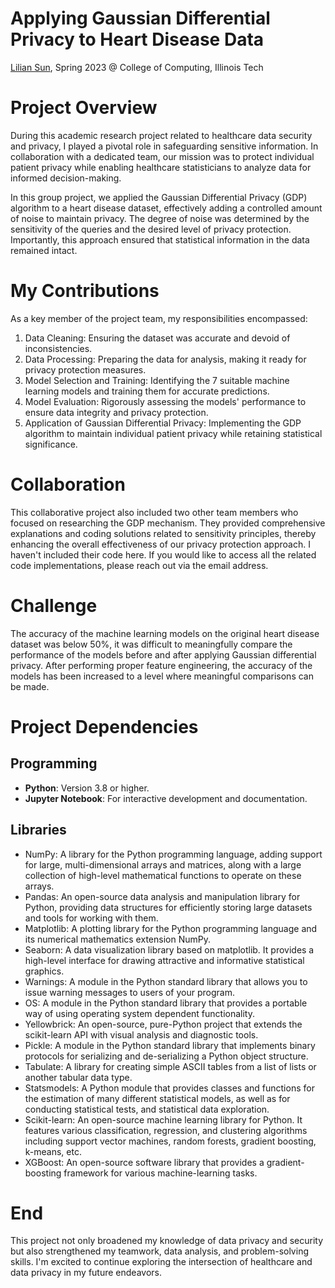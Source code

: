 

# Applying Gaussian Differential Privacy to Heart Disease Data

[Lilian Sun](https://github.com/lilian-swen), Spring 2023 @ College of Computing, Illinois Tech

# Project Overview

During this academic research project related to healthcare data security and privacy, I played a pivotal role in safeguarding sensitive information. In collaboration with a dedicated team, our mission was to protect individual patient privacy while enabling healthcare statisticians to analyze data for informed decision-making.

In this group project, we applied the Gaussian Differential Privacy (GDP) algorithm to a heart disease dataset, effectively adding a controlled amount of noise to maintain privacy. The degree of noise was determined by the sensitivity of the queries and the desired level of privacy protection. Importantly, this approach ensured that statistical information in the data remained intact.



# My Contributions

As a key member of the project team, my responsibilities encompassed:

1. Data Cleaning: Ensuring the dataset was accurate and devoid of inconsistencies.
2. Data Processing: Preparing the data for analysis, making it ready for privacy protection measures.
3. Model Selection and Training: Identifying the 7 suitable machine learning models and training them for accurate predictions.
4. Model Evaluation: Rigorously assessing the models' performance to ensure data integrity and privacy protection.
5. Application of Gaussian Differential Privacy: Implementing the GDP algorithm to maintain individual patient privacy while retaining statistical significance.



# Collaboration

This collaborative project also included two other team members who focused on researching the GDP mechanism. They provided comprehensive explanations and coding solutions related to sensitivity principles, thereby enhancing the overall effectiveness of our privacy protection approach. I haven't included their code here. If you would like to access all the related code implementations, please reach out via the email address.

# **Challenge**

The accuracy of the machine learning models on the original heart disease dataset was below 50%, it was difficult to meaningfully compare the performance of the models before and after applying Gaussian differential privacy. After performing proper feature engineering, the accuracy of the models has been increased to a level where meaningful comparisons can be made. 



# Project Dependencies 

## Programming

- **Python**: Version 3.8 or higher.
- **Jupyter Notebook**: For interactive development and documentation.

## Libraries

- NumPy: A library for the Python programming language, adding support for large, multi-dimensional arrays and matrices, along with a large collection of high-level mathematical functions to operate on these arrays.
- Pandas: An open-source data analysis and manipulation library for Python, providing data structures for efficiently storing large datasets and tools for working with them.
- Matplotlib: A plotting library for the Python programming language and its numerical mathematics extension NumPy.
- Seaborn: A data visualization library based on matplotlib. It provides a high-level interface for drawing attractive and informative statistical graphics.
- Warnings: A module in the Python standard library that allows you to issue warning messages to users of your program.
- OS: A module in the Python standard library that provides a portable way of using operating system dependent functionality.
- Yellowbrick: An open-source, pure-Python project that extends the scikit-learn API with visual analysis and diagnostic tools.
- Pickle: A module in the Python standard library that implements binary protocols for serializing and de-serializing a Python object structure.
- Tabulate: A library for creating simple ASCII tables from a list of lists or another tabular data type.
- Statsmodels: A Python module that provides classes and functions for the estimation of many different statistical models, as well as for conducting statistical tests, and statistical data exploration.
- Scikit-learn: An open-source machine learning library for Python. It features various classification, regression, and clustering algorithms including support vector machines, random forests, gradient boosting, k-means, etc.
- XGBoost: An open-source software library that provides a gradient-boosting framework for various machine-learning tasks.



# End

This project not only broadened my knowledge of data privacy and security but also strengthened my teamwork, data analysis, and problem-solving skills. I'm excited to continue exploring the intersection of healthcare and data privacy in my future endeavors.

